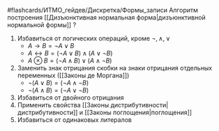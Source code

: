 #flashcards/ИТМО_гейдев/Дискретка/Формы_записи
Алгоритм построения [[Дизъюнктивная нормальная форма|дизъюнктивной нормальной формы]]
?
1. Избавиться от логических операций, кроме $\lnot, \wedge, \vee$
	- $A \to B = \lnot A \vee B$
	- $A \leftrightarrow B = (\lnot A \vee B) \wedge (A \vee \lnot B)$
	- $A \otimes B = (\lnot A \wedge B) \vee (A \wedge \lnot B)$
2. Заменить знак отрицания скобки на знаки отрицания отдельных переменных ([[Законы де Моргана]])
	- $\lnot (A \vee B) = (\lnot A \wedge \lnot B)$
	- $\lnot (A \wedge B) = (\lnot A \vee \lnot B)$
3. Избавиться от двойного отрицания
4. Применить свойства [[Законы дистрибутивности|дистрибутивности]] и [[Законы поглощения|поглощения]]
5. Избавиться от одинаковых литералов
